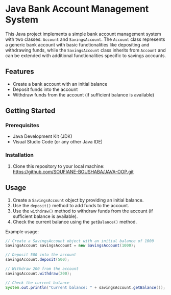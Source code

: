 # Java Bank Account Management System

This Java project implements a simple bank account management system with two classes: `Account` and `SavingsAccount`. The `Account` class represents a generic bank account with basic functionalities like depositing and withdrawing funds, while the `SavingsAccount` class inherits from `Account` and can be extended with additional functionalities specific to savings accounts.

## Features

- Create a bank account with an initial balance
- Deposit funds into the account
- Withdraw funds from the account (if sufficient balance is available)

## Getting Started

### Prerequisites

- Java Development Kit (JDK)
- Visual Studio Code (or any other Java IDE)

### Installation

1. Clone this repository to your local machine:
https://github.com/SOUFIANE-BOUSHABA/JAVA-OOP.git




## Usage

1. Create a `SavingsAccount` object by providing an initial balance.
2. Use the `deposit()` method to add funds to the account.
3. Use the `withdraw()` method to withdraw funds from the account (if sufficient balance is available).
4. Check the current balance using the `getBalance()` method.

Example usage:
```java
// Create a SavingsAccount object with an initial balance of 1000
SavingsAccount savingsAccount = new SavingsAccount(1000);

// Deposit 500 into the account
savingsAccount.deposit(500);

// Withdraw 200 from the account
savingsAccount.withdraw(200);

// Check the current balance
System.out.println("Current balance: " + savingsAccount.getBalance());
